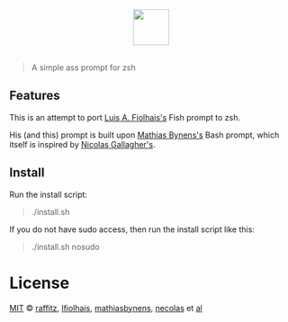 <div align="center">
  <a href="http://www.zsh.org">
  <img width=64  src="http://zsh.sourceforge.net/Images/wizard.gif">
  </a>
</div>
<br>

> A simple ass prompt for zsh


## Features

This is an attempt to port [Luis A. Fiolhais's][lfsap] Fish prompt to zsh.

His (and this) prompt is built upon [Mathias Bynens's][mths] Bash prompt, which itself is inspired by [Nicolas Gallagher's][necsh].

## Install

Run the install script:

> ./install.sh

If you do not have sudo access, then run the install script like this:

> ./install.sh nosudo

# License

[MIT][mit] © [raffitz][author], [lfiolhais][lfiolhais], [mathiasbynens][mathiasbynens], [necolas][necolas] et [al][contributors]


[mit]:	http://opensource.org/licenses/MIT
[author]:	http://github.com/raffitz
[lfiolhais]:	http://github.com/lfiolhais
[mathiasbynens]:	http://github.com/mathiasbynens
[necolas]:	http://github.com/necolas
[contributors]:	https://github.com/raffitz/simple-s/graphs/contributors
[lfsap]:	https://github.com/lfiolhais/theme-simple-ass-prompt
[mths]:	https://github.com/mathiasbynens/dotfiles
[necsh]:	https://github.com/necolas/dotfiles
[license-badge]:	https://img.shields.io/badge/license-MIT-007EC7.svg?style=flat-square



